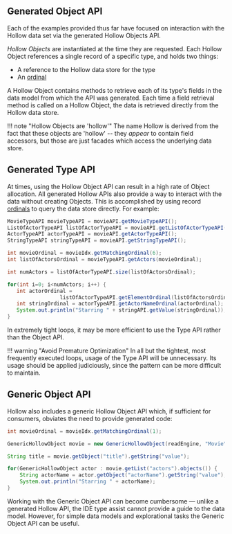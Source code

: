 ## Generated Object API

Each of the examples provided thus far have focused on interaction with the Hollow data set via the generated Hollow Objects API.  

_Hollow Objects_ are instantiated at the time they are requested.  Each Hollow Object references a single record of a specific type, and holds two things:

* A reference to the Hollow data store for the type
* An [ordinal](diving-deeper.md#ordinals)

A Hollow Object contains methods to retrieve each of its type's fields in the data model from which the API was generated.  Each time a field retrieval method is called on a Hollow Object, the data is retrieved directly from the Hollow data store.

!!! note "Hollow Objects are 'hollow'"
    The name Hollow is derived from the fact that these objects are 'hollow' -- they _appear_ to contain field accessors, but those are just facades which access the underlying data store.

## Generated Type API

At times, using the Hollow Object API can result in a high rate of Object allocation.  All generated Hollow APIs also provide a way to interact with the data without creating Objects.  This is accomplished by using record [ordinals](diving-deeper.md#ordinals) to query the data store directly.  For example:
```java
MovieTypeAPI movieTypeAPI = movieAPI.getMovieTypeAPI();
ListOfActorTypeAPI listOfActorTypeAPI = movieAPI.getListOfActorTypeAPI();
ActorTypeAPI actorTypeAPI = movieAPI.getActorTypeAPI();
StringTypeAPI stringTypeAPI = movieAPI.getStringTypeAPI();

int movieOrdinal = movieIdx.getMatchingOrdinal(6);
int listOfActorsOrdinal = movieTypeAPI.getActors(movieOrdinal);

int numActors = listOfActorTypeAPI.size(listOfActorsOrdinal);

for(int i=0; i<numActors; i++) {
   int actorOrdinal = 
                 listOfActorTypeAPI.getElementOrdinal(listOfActorsOrdinal, i);
   int stringOrdinal = actorTypeAPI.getActorNameOrdinal(actorOrdinal);
   System.out.println("Starring " + stringAPI.getValue(stringOrdinal));
}
```

In extremely tight loops, it may be more efficient to use the Type API rather than the Object API.

!!! warning "Avoid Premature Optimization"
    In all but the tightest, most frequently executed loops, usage of the Type API will be unnecessary.  Its usage should be applied judiciously, since the pattern can be more difficult to maintain.

## Generic Object API

Hollow also includes a generic Hollow Object API which, if sufficient for consumers, obviates the need to provide generated code:
```java
int movieOrdinal = movieIdx.getMatchingOrdinal(1);

GenericHollowObject movie = new GenericHollowObject(readEngine, "Movie", movieOrdinal);

String title = movie.getObject("title").getString("value");

for(GenericHollowObject actor : movie.getList("actors").objects()) {
    String actorName = actor.getObject("actorName").getString("value");
    System.out.println("Starring " + actorName);
}
```

Working with the Generic Object API can become cumbersome — unlike a generated Hollow API, the IDE type assist cannot provide a guide to the data model.  However, for simple data models and explorational tasks the Generic Object API can be useful.

